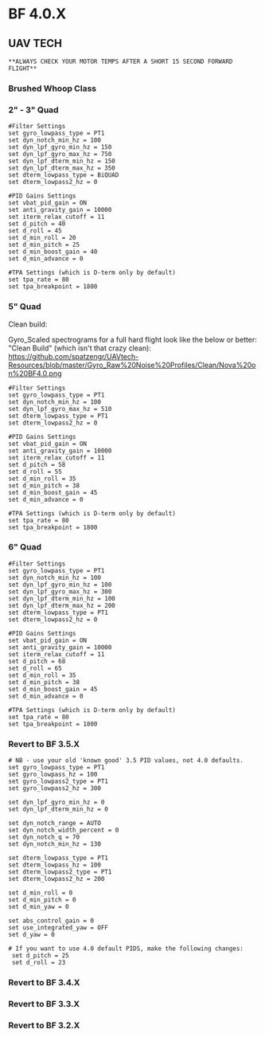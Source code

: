 # BF 4.0.X

## UAV TECH

`**ALWAYS CHECK YOUR MOTOR TEMPS AFTER A SHORT 15 SECOND FORWARD FLIGHT**`

### Brushed Whoop Class

<coming soon>

### 2" - 3" Quad
```
#Filter Settings
set gyro_lowpass_type = PT1
set dyn_notch_min_hz = 100
set dyn_lpf_gyro_min_hz = 150
set dyn_lpf_gyro_max_hz = 750
set dyn_lpf_dterm_min_hz = 150
set dyn_lpf_dterm_max_hz = 350
set dterm_lowpass_type = BiQUAD
set dterm_lowpass2_hz = 0

#PID Gains Settings
set vbat_pid_gain = ON
set anti_gravity_gain = 10000
set iterm_relax_cutoff = 11
set d_pitch = 40
set d_roll = 45
set d_min_roll = 20
set d_min_pitch = 25
set d_min_boost_gain = 40
set d_min_advance = 0

#TPA Settings (which is D-term only by default)
set tpa_rate = 80
set tpa_breakpoint = 1800
```

### 5" Quad
Clean build:

Gyro_Scaled spectrograms for a full hard flight look like the below or better:
"Clean Build" (which isn't that crazy clean): https://github.com/spatzengr/UAVtech-Resources/blob/master/Gyro_Raw%20Noise%20Profiles/Clean/Nova%20on%20BF4.0.png
```
#Filter Settings
set gyro_lowpass_type = PT1
set dyn_notch_min_hz = 100
set dyn_lpf_gyro_max_hz = 510
set dterm_lowpass_type = PT1
set dterm_lowpass2_hz = 0

#PID Gains Settings
set vbat_pid_gain = ON
set anti_gravity_gain = 10000
set iterm_relax_cutoff = 11
set d_pitch = 58
set d_roll = 55
set d_min_roll = 35
set d_min_pitch = 38
set d_min_boost_gain = 45
set d_min_advance = 0

#TPA Settings (which is D-term only by default)
set tpa_rate = 80
set tpa_breakpoint = 1800
```
### 6" Quad
```
#Filter Settings
set gyro_lowpass_type = PT1
set dyn_notch_min_hz = 100
set dyn_lpf_gyro_min_hz = 100
set dyn_lpf_gyro_max_hz = 300
set dyn_lpf_dterm_min_hz = 100
set dyn_lpf_dterm_max_hz = 200
set dterm_lowpass_type = PT1
set dterm_lowpass2_hz = 0

#PID Gains Settings
set vbat_pid_gain = ON
set anti_gravity_gain = 10000
set iterm_relax_cutoff = 11
set d_pitch = 68
set d_roll = 65
set d_min_roll = 35
set d_min_pitch = 38
set d_min_boost_gain = 45
set d_min_advance = 0

#TPA Settings (which is D-term only by default)
set tpa_rate = 80
set tpa_breakpoint = 1800
```

### Revert to BF 3.5.X
```
# NB - use your old 'known good' 3.5 PID values, not 4.0 defaults.
set gyro_lowpass_type = PT1
set gyro_lowpass_hz = 100
set gyro_lowpass2_type = PT1
set gyro_lowpass2_hz = 300

set dyn_lpf_gyro_min_hz = 0
set dyn_lpf_dterm_min_hz = 0

set dyn_notch_range = AUTO
set dyn_notch_width_percent = 0
set dyn_notch_q = 70
set dyn_notch_min_hz = 130

set dterm_lowpass_type = PT1
set dterm_lowpass_hz = 100
set dterm_lowpass2_type = PT1
set dterm_lowpass2_hz = 200

set d_min_roll = 0
set d_min_pitch = 0
set d_min_yaw = 0

set abs_control_gain = 0
set use_integrated_yaw = OFF
set d_yaw = 0

# If you want to use 4.0 default PIDS, make the following changes:
 set d_pitch = 25
 set d_roll = 23
```
### Revert to BF 3.4.X

<coming soon>

### Revert to BF 3.3.X

<coming soon>

### Revert to BF 3.2.X

<coming soon>